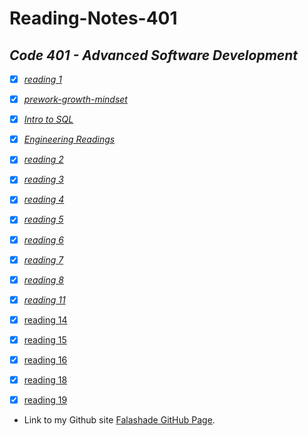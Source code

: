 # **Reading-Notes-401**

## *Code 401 - Advanced Software Development*

- [X]  *[reading 1](https://github.com/falashadegreene/reading-notes-401/class01.md)*
- [X] *[prework-growth-mindset](https://github.com/falashadegreene/reading-notes-401/prework.md)*
- [X] *[Intro to SQL](https://github.com/falashadegreene/reading-notes-401/introtoSQL.md)*

- [X] *[Engineering Readings](https://github.com/falashadegreene/reading-notes-401/engineeringreading.md)*

- [X] *[reading 2](https://github.com/falashadegreene/reading-notes-401/class02.md)*

- [X] *[reading 3](https://github.com/falashadegreene/reading-notes-401/class03.md)*

- [X] *[reading 4](https://github.com/falashadegreene/reading-notes-401/class04.md)*

- [X] *[reading 5](https://github.com/falashadegreene/reading-notes-401/class05.md)*

- [X] *[reading 6](https://github.com/falashadegreene/reading-notes-401/class06.md)*

- [X] *[reading 7](https://github.com/falashadegreene/reading-notes-401/class07.md)*

- [X] *[reading 8](https://github.com/falashadegreene/reading-notes-401/class08.md)*

- [X] *[reading 11](https://github.com/falashadegreene/reading-notes-401/class11.md)*

- [X] [reading 14](https://github.com/falashadegreene/reading-notes-401/class14.md)

- [X] [reading 15](https://github.com/falashadegreene/reading-notes-401/class15.md)

- [X] [reading 16](https://github.com/falashadegreene/reading-notes-401/class16.md)

- [X] [reading 18](https://github.com/falashadegreene/reading-notes-401/class18.md)

- [X] [reading 19](https://github.com/falashadegreene/reading-notes-401/class19.md)

- Link to my Github site [Falashade GitHub Page](https://github.com/falashadegreene).
